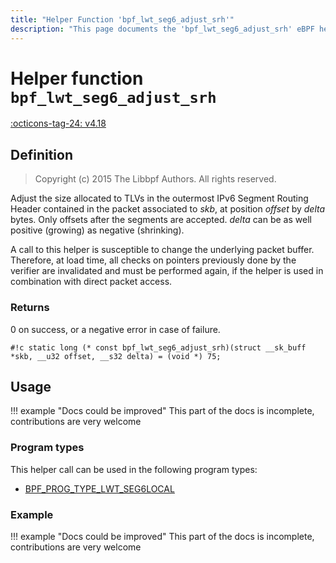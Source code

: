 ```yaml
---
title: "Helper Function 'bpf_lwt_seg6_adjust_srh'"
description: "This page documents the 'bpf_lwt_seg6_adjust_srh' eBPF helper function, including its definition, usage, program types that can use it, and examples."
---
```

# Helper function `bpf_lwt_seg6_adjust_srh`

<!-- [FEATURE_TAG](bpf_lwt_seg6_adjust_srh) -->
[:octicons-tag-24: v4.18](https://github.com/torvalds/linux/commit/fe94cc290f535709d3c5ebd1e472dfd0aec7ee79)
<!-- [/FEATURE_TAG] -->

## Definition

> Copyright (c) 2015 The Libbpf Authors. All rights reserved.


<!-- [HELPER_FUNC_DEF] -->
Adjust the size allocated to TLVs in the outermost IPv6 Segment Routing Header contained in the packet associated to _skb_, at position _offset_ by _delta_ bytes. Only offsets after the segments are accepted. _delta_ can be as well positive (growing) as negative (shrinking).

A call to this helper is susceptible to change the underlying packet buffer. Therefore, at load time, all checks on pointers previously done by the verifier are invalidated and must be performed again, if the helper is used in combination with direct packet access.

### Returns

0 on success, or a negative error in case of failure.

`#!c static long (* const bpf_lwt_seg6_adjust_srh)(struct __sk_buff *skb, __u32 offset, __s32 delta) = (void *) 75;`
<!-- [/HELPER_FUNC_DEF] -->

## Usage

!!! example "Docs could be improved"
    This part of the docs is incomplete, contributions are very welcome

### Program types

This helper call can be used in the following program types:

<!-- DO NOT EDIT MANUALLY -->
<!-- [HELPER_FUNC_PROG_REF] -->
 * [BPF_PROG_TYPE_LWT_SEG6LOCAL](../program-type/BPF_PROG_TYPE_LWT_SEG6LOCAL.md)
<!-- [/HELPER_FUNC_PROG_REF] -->

### Example

!!! example "Docs could be improved"
    This part of the docs is incomplete, contributions are very welcome

